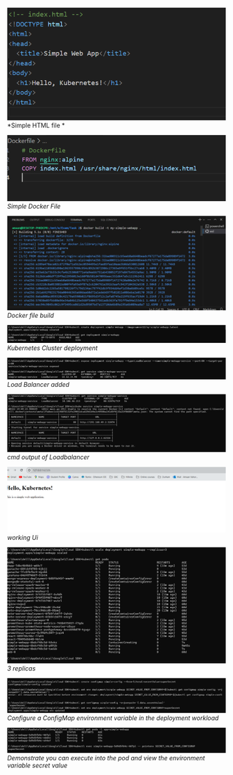 ![Step 1](1.png)
*Simple HTML file *

![Step 2](2.png)
*Simple Docker File*

![Step 3](3.png)
*Docker file build*

![Step 4](4.png)
*Kubernetes Cluster deployment*

![Step 5](5.png)
*Load Balancer added*

![Step 6](6.png)
*cmd output of Loadbalancer*

![Step 7](7.png)
*working Ui*

![Step 8](8.png)
*3 replicas*

![Step 9](9.png)
*Configure a ConfigMap environment variable in the deployment workload*

![Step 10](10.png)
*Demonstrate you can execute into the pod and view the environment variable secret value*